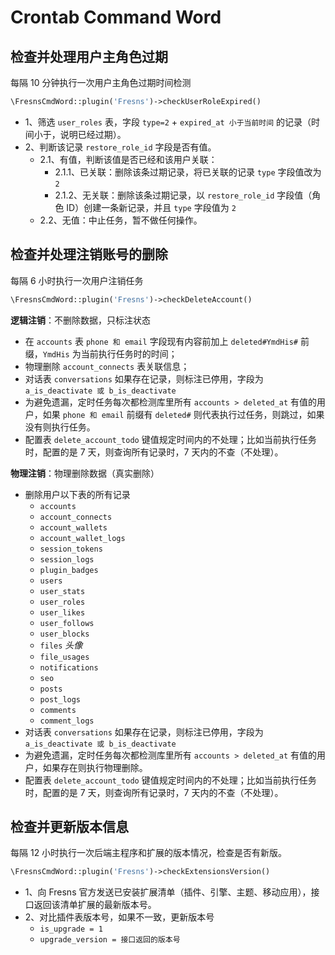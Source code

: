 # Crontab Command Word

## 检查并处理用户主角色过期

每隔 10 分钟执行一次用户主角色过期时间检测

```php
\FresnsCmdWord::plugin('Fresns')->checkUserRoleExpired()
```

- 1、筛选 `user_roles` 表，字段 `type=2` + `expired_at 小于当前时间` 的记录（时间小于，说明已经过期）。
- 2、判断该记录 `restore_role_id` 字段是否有值。
    - 2.1、有值，判断该值是否已经和该用户关联：
        - 2.1.1、已关联：删除该条过期记录，将已关联的记录 `type` 字段值改为 `2`
        - 2.1.2、无关联：删除该条过期记录，以 `restore_role_id` 字段值（角色 ID）创建一条新记录，并且 `type` 字段值为 `2`
    - 2.2、无值：中止任务，暂不做任何操作。

## 检查并处理注销账号的删除

每隔 6 小时执行一次用户注销任务

```php
\FresnsCmdWord::plugin('Fresns')->checkDeleteAccount()
```

**逻辑注销**：不删除数据，只标注状态

- 在 `accounts` 表 `phone 和 email` 字段现有内容前加上 `deleted#YmdHis#` 前缀，`YmdHis` 为当前执行任务时的时间；
- 物理删除 `account_connects` 表关联信息；
- 对话表 `conversations` 如果存在记录，则标注已停用，字段为 `a_is_deactivate 或 b_is_deactivate`
- 为避免遗漏，定时任务每次都检测库里所有 `accounts > deleted_at` 有值的用户，如果 `phone 和 email` 前缀有 `deleted#` 则代表执行过任务，则跳过，如果没有则执行任务。
- 配置表 `delete_account_todo` 键值规定时间内的不处理；比如当前执行任务时，配置的是 7 天，则查询所有记录时，7 天内的不查（不处理）。

**物理注销**：物理删除数据（真实删除）

- 删除用户以下表的所有记录
    - `accounts`
    - `account_connects`
    - `account_wallets`
    - `account_wallet_logs`
    - `session_tokens`
    - `session_logs`
    - `plugin_badges`
    - `users`
    - `user_stats`
    - `user_roles`
    - `user_likes`
    - `user_follows`
    - `user_blocks`
    - `files` *头像*
    - `file_usages`
    - `notifications`
    - `seo`
    - `posts`
    - `post_logs`
    - `comments`
    - `comment_logs`
- 对话表 `conversations` 如果存在记录，则标注已停用，字段为 `a_is_deactivate 或 b_is_deactivate`
- 为避免遗漏，定时任务每次都检测库里所有 `accounts > deleted_at` 有值的用户，如果存在则执行物理删除。
- 配置表 `delete_account_todo` 键值规定时间内的不处理；比如当前执行任务时，配置的是 7 天，则查询所有记录时，7 天内的不查（不处理）。

## 检查并更新版本信息

每隔 12 小时执行一次后端主程序和扩展的版本情况，检查是否有新版。

```php
\FresnsCmdWord::plugin('Fresns')->checkExtensionsVersion()
```

- 1、向 Fresns 官方发送已安装扩展清单（插件、引擎、主题、移动应用），接口返回该清单扩展的最新版本号。
- 2、对比插件表版本号，如果不一致，更新版本号
    - `is_upgrade = 1`
    - `upgrade_version = 接口返回的版本号`
